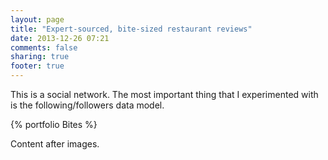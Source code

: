 ```yaml
---
layout: page
title: "Expert-sourced, bite-sized restaurant reviews"
date: 2013-12-26 07:21
comments: false
sharing: true
footer: true
---
```


This is a social network. The most important thing that I experimented with is the following/followers data model.

{% portfolio Bites %}

Content after images.
